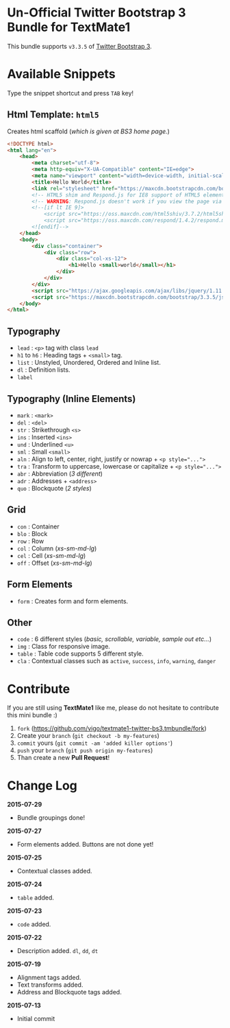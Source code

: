 # Un-Official Twitter Bootstrap 3 Bundle for TextMate1

This bundle supports `v3.3.5` of [Twitter Bootstrap 3](http://getbootstrap.com/getting-started/).

# Available Snippets

Type the snippet shortcut and press `TAB` key!

## Html Template: `html5`

Creates html scaffold (*which is given at BS3 home page.*)

```html
<!DOCTYPE html>
<html lang="en">
    <head>
        <meta charset="utf-8">
        <meta http-equiv="X-UA-Compatible" content="IE=edge">
        <meta name="viewport" content="width=device-width, initial-scale=1">
        <title>Hello World</title>
        <link rel="stylesheet" href="https://maxcdn.bootstrapcdn.com/bootstrap/3.3.5/css/bootstrap.min.css">
        <!-- HTML5 shim and Respond.js for IE8 support of HTML5 elements and media queries -->
        <!-- WARNING: Respond.js doesn't work if you view the page via file:// -->
        <!--[if lt IE 9]>
            <script src="https://oss.maxcdn.com/html5shiv/3.7.2/html5shiv.min.js"></script>
            <script src="https://oss.maxcdn.com/respond/1.4.2/respond.min.js"></script>
        <![endif]-->
    </head>
    <body>
        <div class="container">
            <div class="row">
                <div class="col-xs-12">
                    <h1>Hello <small>world</small></h1>
                </div>
            </div>
        </div>
        <script src="https://ajax.googleapis.com/ajax/libs/jquery/1.11.3/jquery.min.js"></script>
        <script src="https://maxcdn.bootstrapcdn.com/bootstrap/3.3.5/js/bootstrap.min.js"></script>
    </body>
</html>
```

## Typography

* `lead` : `<p>` tag with class `lead`
* `h1` to `h6` : Heading tags + `<small>` tag.
* `list` : Unstyled, Unordered, Ordered and Inline list.
* `dl` : Definition lists.
* `label`

## Typography (Inline Elements)

* `mark` : `<mark>`
* `del` : `<del>`
* `str` : Strikethrough `<s>`
* `ins` : Inserted `<ins>`
* `und` : Underlined `<u>`
* `sml` : Small `<small>`
* `aln` : Align to left, center, right, justify or nowrap + `<p style="...">`
* `tra` : Transform to uppercase, lowercase or capitalize + `<p style="...">`
* `abr` : Abbreviation (*3 different*)
* `adr` : Addresses + `<address>`
* `quo` : Blockquote (*2 styles*)


## Grid

* `con` : Container
* `blo` : Block
* `row` : Row
* `col` : Column (*xs-sm-md-lg*)
* `cel` : Cell (*xs-sm-md-lg*)
* `off` : Offset (*xs-sm-md-lg*)

## Form Elements

* `form` : Creates form and form elements.

## Other

* `code` : 6 different styles (*basic, scrollable, variable, sample out etc...*)
* `img` : Class for responsive image.
* `table` : Table code supports 5 different style.
* `cla` : Contextual classes such as `active`, `success`, `info`, `warning`, `danger`


# Contribute

If you are still using **TextMate1** like me, please do not hesitate to contribute
this mini bundle :)

1. `fork` (https://github.com/vigo/textmate1-twitter-bs3.tmbundle/fork)
2. Create your `branch` (`git checkout -b my-features`)
3. `commit` yours (`git commit -am 'added killer options'`)
4. `push` your `branch` (`git push origin my-features`)
5. Than create a new **Pull Request**!

# Change Log

**2015-07-29**

* Bundle groupings done!

**2015-07-27**

* Form elements added. Buttons are not done yet!

**2015-07-25**

* Contextual classes added.

**2015-07-24**

* `table` added.

**2015-07-23**

* `code` added.

**2015-07-22**

* Description added. `dl`, `dd`, `dt`

**2015-07-19**

* Alignment tags added.
* Text transforms added.
* Address and Blockquote tags added.

**2015-07-13**

* Initial commit
